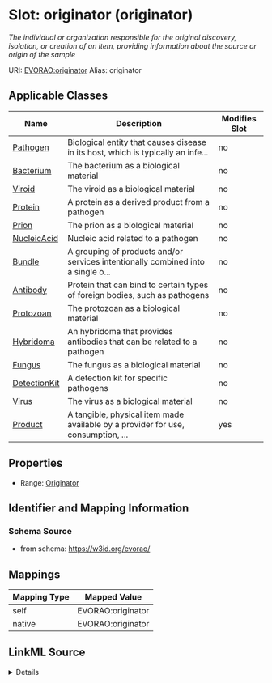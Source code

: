 

# Slot: originator (originator) 


_The individual or organization responsible for the original discovery, isolation, or creation of an item, providing information about the source or origin of the sample_





URI: [EVORAO:originator](https://w3id.org/evorao/originator)
Alias: originator

<!-- no inheritance hierarchy -->





## Applicable Classes

| Name | Description | Modifies Slot |
| --- | --- | --- |
| [Pathogen](Pathogen.md) | Biological entity that causes disease in its host, which is typically an infe... |  no  |
| [Bacterium](Bacterium.md) | The bacterium as a biological material |  no  |
| [Viroid](Viroid.md) | The viroid as a biological material |  no  |
| [Protein](Protein.md) | A protein as a derived product from a pathogen |  no  |
| [Prion](Prion.md) | The prion as a biological material |  no  |
| [NucleicAcid](NucleicAcid.md) | Nucleic acid related to a pathogen |  no  |
| [Bundle](Bundle.md) | A grouping of products and/or services intentionally combined into a single o... |  no  |
| [Antibody](Antibody.md) | Protein that can bind to certain types of foreign bodies, such as pathogens |  no  |
| [Protozoan](Protozoan.md) | The protozoan as a biological material |  no  |
| [Hybridoma](Hybridoma.md) | An hybridoma that provides antibodies that can be related to a pathogen |  no  |
| [Fungus](Fungus.md) | The fungus as a biological material |  no  |
| [DetectionKit](DetectionKit.md) | A detection kit for specific pathogens |  no  |
| [Virus](Virus.md) | The virus as a biological material |  no  |
| [Product](Product.md) | A tangible, physical item made available by a provider for use, consumption, ... |  yes  |







## Properties

* Range: [Originator](Originator.md)





## Identifier and Mapping Information







### Schema Source


* from schema: https://w3id.org/evorao/




## Mappings

| Mapping Type | Mapped Value |
| ---  | ---  |
| self | EVORAO:originator |
| native | EVORAO:originator |




## LinkML Source

<details>
```yaml
name: originator
description: The individual or organization responsible for the original discovery,
  isolation, or creation of an item, providing information about the source or origin
  of the sample
title: originator
from_schema: https://w3id.org/evorao/
rank: 1000
alias: originator
domain_of:
- Product
range: Originator
required: false
multivalued: false

```
</details>